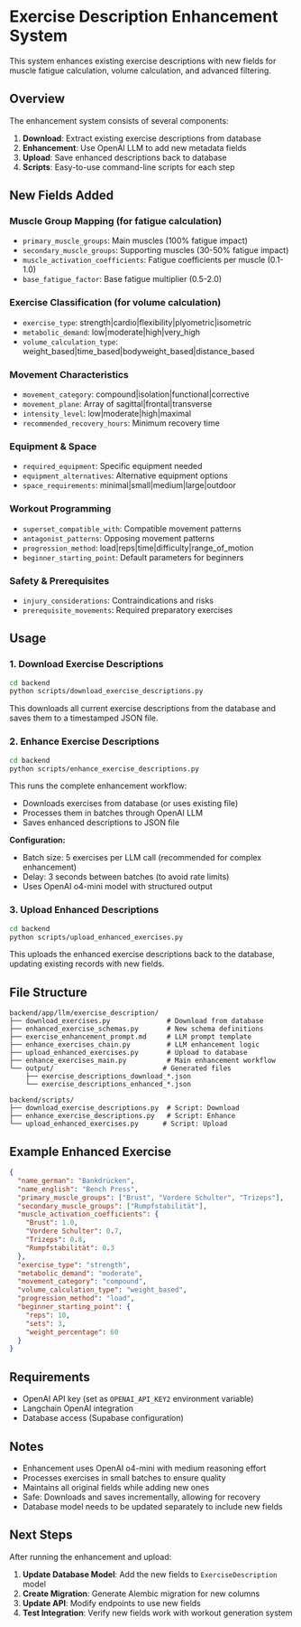 # Exercise Description Enhancement System

This system enhances existing exercise descriptions with new fields for muscle fatigue calculation, volume calculation, and advanced filtering.

## Overview

The enhancement system consists of several components:

1. **Download**: Extract existing exercise descriptions from database
2. **Enhancement**: Use OpenAI LLM to add new metadata fields
3. **Upload**: Save enhanced descriptions back to database
4. **Scripts**: Easy-to-use command-line scripts for each step

## New Fields Added

### Muscle Group Mapping (for fatigue calculation)
- `primary_muscle_groups`: Main muscles (100% fatigue impact)
- `secondary_muscle_groups`: Supporting muscles (30-50% fatigue impact)  
- `muscle_activation_coefficients`: Fatigue coefficients per muscle (0.1-1.0)
- `base_fatigue_factor`: Base fatigue multiplier (0.5-2.0)

### Exercise Classification (for volume calculation)
- `exercise_type`: strength|cardio|flexibility|plyometric|isometric
- `metabolic_demand`: low|moderate|high|very_high
- `volume_calculation_type`: weight_based|time_based|bodyweight_based|distance_based

### Movement Characteristics
- `movement_category`: compound|isolation|functional|corrective
- `movement_plane`: Array of sagittal|frontal|transverse
- `intensity_level`: low|moderate|high|maximal
- `recommended_recovery_hours`: Minimum recovery time

### Equipment & Space
- `required_equipment`: Specific equipment needed
- `equipment_alternatives`: Alternative equipment options
- `space_requirements`: minimal|small|medium|large|outdoor

### Workout Programming
- `superset_compatible_with`: Compatible movement patterns
- `antagonist_patterns`: Opposing movement patterns
- `progression_method`: load|reps|time|difficulty|range_of_motion
- `beginner_starting_point`: Default parameters for beginners

### Safety & Prerequisites
- `injury_considerations`: Contraindications and risks
- `prerequisite_movements`: Required preparatory exercises

## Usage

### 1. Download Exercise Descriptions

```bash
cd backend
python scripts/download_exercise_descriptions.py
```

This downloads all current exercise descriptions from the database and saves them to a timestamped JSON file.

### 2. Enhance Exercise Descriptions

```bash
cd backend
python scripts/enhance_exercise_descriptions.py
```

This runs the complete enhancement workflow:
- Downloads exercises from database (or uses existing file)
- Processes them in batches through OpenAI LLM
- Saves enhanced descriptions to JSON file

**Configuration:**
- Batch size: 5 exercises per LLM call (recommended for complex enhancement)
- Delay: 3 seconds between batches (to avoid rate limits)
- Uses OpenAI o4-mini model with structured output

### 3. Upload Enhanced Descriptions

```bash
cd backend
python scripts/upload_enhanced_exercises.py
```

This uploads the enhanced exercise descriptions back to the database, updating existing records with new fields.

## File Structure

```
backend/app/llm/exercise_description/
├── download_exercises.py              # Download from database
├── enhanced_exercise_schemas.py       # New schema definitions
├── exercise_enhancement_prompt.md     # LLM prompt template
├── enhance_exercises_chain.py         # LLM enhancement logic
├── upload_enhanced_exercises.py       # Upload to database
├── enhance_exercises_main.py          # Main enhancement workflow
└── output/                           # Generated files
    ├── exercise_descriptions_download_*.json
    └── exercise_descriptions_enhanced_*.json

backend/scripts/
├── download_exercise_descriptions.py  # Script: Download
├── enhance_exercise_descriptions.py   # Script: Enhance
└── upload_enhanced_exercises.py      # Script: Upload
```

## Example Enhanced Exercise

```json
{
  "name_german": "Bankdrücken",
  "name_english": "Bench Press",
  "primary_muscle_groups": ["Brust", "Vordere Schulter", "Trizeps"],
  "secondary_muscle_groups": ["Rumpfstabilität"],
  "muscle_activation_coefficients": {
    "Brust": 1.0,
    "Vordere Schulter": 0.7,
    "Trizeps": 0.8,
    "Rumpfstabilität": 0.3
  },
  "exercise_type": "strength",
  "metabolic_demand": "moderate",
  "movement_category": "compound",
  "volume_calculation_type": "weight_based",
  "progression_method": "load",
  "beginner_starting_point": {
    "reps": 10,
    "sets": 3,
    "weight_percentage": 60
  }
}
```

## Requirements

- OpenAI API key (set as `OPENAI_API_KEY2` environment variable)
- Langchain OpenAI integration
- Database access (Supabase configuration)

## Notes

- Enhancement uses OpenAI o4-mini with medium reasoning effort
- Processes exercises in small batches to ensure quality
- Maintains all original fields while adding new ones
- Safe: Downloads and saves incrementally, allowing for recovery
- Database model needs to be updated separately to include new fields

## Next Steps

After running the enhancement and upload:

1. **Update Database Model**: Add the new fields to `ExerciseDescription` model
2. **Create Migration**: Generate Alembic migration for new columns
3. **Update API**: Modify endpoints to use new fields
4. **Test Integration**: Verify new fields work with workout generation system